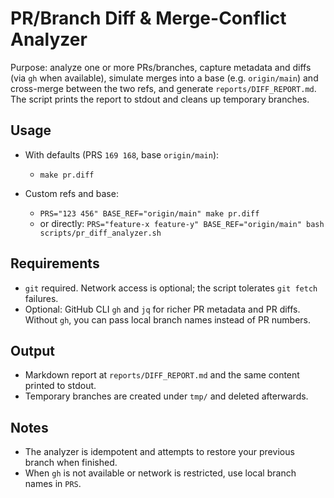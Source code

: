 # PR/Branch Diff & Merge-Conflict Analyzer

Purpose: analyze one or more PRs/branches, capture metadata and diffs (via `gh` when available), simulate merges into a base (e.g. `origin/main`) and cross-merge between the two refs, and generate `reports/DIFF_REPORT.md`. The script prints the report to stdout and cleans up temporary branches.

## Usage

- With defaults (PRS `169 168`, base `origin/main`):
  - `make pr.diff`

- Custom refs and base:
  - `PRS="123 456" BASE_REF="origin/main" make pr.diff`
  - or directly: `PRS="feature-x feature-y" BASE_REF="origin/main" bash scripts/pr_diff_analyzer.sh`

## Requirements

- `git` required. Network access is optional; the script tolerates `git fetch` failures.
- Optional: GitHub CLI `gh` and `jq` for richer PR metadata and PR diffs. Without `gh`, you can pass local branch names instead of PR numbers.

## Output

- Markdown report at `reports/DIFF_REPORT.md` and the same content printed to stdout.
- Temporary branches are created under `tmp/` and deleted afterwards.

## Notes

- The analyzer is idempotent and attempts to restore your previous branch when finished.
- When `gh` is not available or network is restricted, use local branch names in `PRS`.

